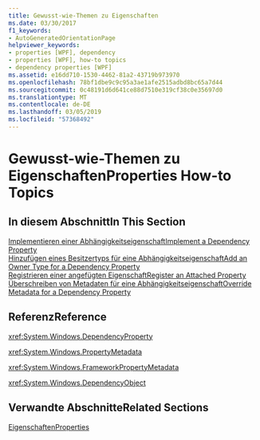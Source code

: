 ```yaml
---
title: Gewusst-wie-Themen zu Eigenschaften
ms.date: 03/30/2017
f1_keywords:
- AutoGeneratedOrientationPage
helpviewer_keywords:
- properties [WPF], dependency
- properties [WPF], how-to topics
- dependency properties [WPF]
ms.assetid: e16dd710-1530-4462-81a2-43719b973970
ms.openlocfilehash: 78bf1dbe9c9c95a3ae1afe2515adbd8bc65a7d44
ms.sourcegitcommit: 0c48191d6d641ce88d7510e319cf38c0e35697d0
ms.translationtype: MT
ms.contentlocale: de-DE
ms.lasthandoff: 03/05/2019
ms.locfileid: "57368492"
---
```

# <a name="properties-how-to-topics"></a><span data-ttu-id="d3f2e-102">Gewusst-wie-Themen zu Eigenschaften</span><span class="sxs-lookup"><span data-stu-id="d3f2e-102">Properties How-to Topics</span></span>
## <a name="in-this-section"></a><span data-ttu-id="d3f2e-103">In diesem Abschnitt</span><span class="sxs-lookup"><span data-stu-id="d3f2e-103">In This Section</span></span>  
 [<span data-ttu-id="d3f2e-104">Implementieren einer Abhängigkeitseigenschaft</span><span class="sxs-lookup"><span data-stu-id="d3f2e-104">Implement a Dependency Property</span></span>](how-to-implement-a-dependency-property.md)  
 [<span data-ttu-id="d3f2e-105">Hinzufügen eines Besitzertyps für eine Abhängigkeitseigenschaft</span><span class="sxs-lookup"><span data-stu-id="d3f2e-105">Add an Owner Type for a Dependency Property</span></span>](how-to-add-an-owner-type-for-a-dependency-property.md)  
 [<span data-ttu-id="d3f2e-106">Registrieren einer angefügten Eigenschaft</span><span class="sxs-lookup"><span data-stu-id="d3f2e-106">Register an Attached Property</span></span>](how-to-register-an-attached-property.md)  
 [<span data-ttu-id="d3f2e-107">Überschreiben von Metadaten für eine Abhängigkeitseigenschaft</span><span class="sxs-lookup"><span data-stu-id="d3f2e-107">Override Metadata for a Dependency Property</span></span>](how-to-override-metadata-for-a-dependency-property.md)  
  
## <a name="reference"></a><span data-ttu-id="d3f2e-108">Referenz</span><span class="sxs-lookup"><span data-stu-id="d3f2e-108">Reference</span></span>  
 <xref:System.Windows.DependencyProperty>  
  
 <xref:System.Windows.PropertyMetadata>  
  
 <xref:System.Windows.FrameworkPropertyMetadata>  
  
 <xref:System.Windows.DependencyObject>  
  
## <a name="related-sections"></a><span data-ttu-id="d3f2e-109">Verwandte Abschnitte</span><span class="sxs-lookup"><span data-stu-id="d3f2e-109">Related Sections</span></span>  
 [<span data-ttu-id="d3f2e-110">Eigenschaften</span><span class="sxs-lookup"><span data-stu-id="d3f2e-110">Properties</span></span>](properties-wpf.md)
